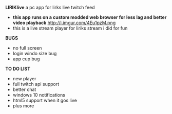 **LIRIKlive**  a pc app for lirks live twitch feed 

* **this app  runs on a custom modded web browser for less lag and better video playback**
http://i.imgur.com/4Eu1pzM.png
* this is a live stream player for liriks stream i did for fun 

**BUGS** 
* no full screen 
* login windo size bug 
* app cup bug

**TO DO LIST**
* new player 
* full twitch api support 
* better chat
* windows 10 notifications
* html5 support when it gos live 
* plus more 
